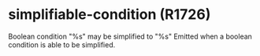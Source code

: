 # simplifiable-condition (R1726)

Boolean condition "%s" may be simplified to "%s" Emitted when a boolean
condition is able to be simplified.
